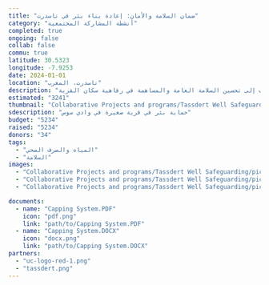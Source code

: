 ```yaml
---
title: "ضمان السلامة والأمان: إعادة بناء بئر في تاسدرت"
category: "أنشطة المشاركة المجتمعية"
completed: true
ongoing: false
collab: false
commu: true
latitude: 30.5323
longitude: -7.9253
date: 2024-01-01
location: "تاسدرت، المغرب"
description: "بالشراكة مع جمعية شباب تاسدرت، يركز هذا المشروع على حماية بئر في قرية صغيرة في وادي سوس بالمغرب، التي أصبحت خطرًا عامًا على السكان. يتضمن المبادرة إعادة بناء البئر واستبدال الباب بواحد جديد وآمن من أجل ضمان السلامة ومنع الحوادث. يعالج هذا المشروع المخاوف العاجلة المتعلقة بالسلامة ويساعد في حماية المجتمع من المخاطر المحتملة المرتبطة بالبئر. من خلال تعزيز أمان البئر، نهدف إلى تحسين السلامة العامة والمساهمة في رفاهية سكان القرية."
estimated: "3241"
thumbnail: "Collaborative Projects and programs/Tassdert Well Safeguarding/pic1.png"
sdescription: "حماية بئر في قرية صغيرة في وادي سوس"
budget: "5234"
raised: "5234"
donors: "34"
tags:
  - "المياه والصرف الصحي"
  - "السلامة"
images:
  - "Collaborative Projects and programs/Tassdert Well Safeguarding/pic1.png"
  - "Collaborative Projects and programs/Tassdert Well Safeguarding/pic2.png"
  - "Collaborative Projects and programs/Tassdert Well Safeguarding/pic3.png"

documents:
  - name: "Capping System.PDF"
    icon: "pdf.png"
    link: "path/to/Capping System.PDF"
  - name: "Capping System.DOCX"
    icon: "docx.png"
    link: "path/to/Capping System.DOCX"
partners:
  - "uc-logo-red-1.png"
  - "tassdert.png"
---
```

